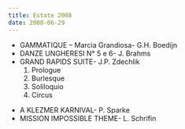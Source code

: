 ```yaml
---
title: Estate 2008
date: 2008-06-29
---
```

<div>
  <ul>
    <li>
      GAMMATIQUE &#8211; Marcia Grandiosa- G.H. Boedijn
    </li>
    <li>
      DANZE UNGHERESI N° 5 e 6- J. Brahms
    </li>
    <li>
      GRAND RAPIDS SUITE- J.P. Zdechlik <ol>
        <li>
          Prologue
        </li>
        <li>
          Burlesque
        </li>
        <li>
          Soliloquio
        </li>
        <li>
          Circus
        </li>
      </ol>
    </li>
  </ul>
</div>

<div>
  <ul>
    <li>
      A KLEZMER KARNIVAL- P. Sparke
    </li>
    <li>
      MISSION IMPOSSIBLE THEME- L. Schrifin
    </li>
  </ul>
</div>
